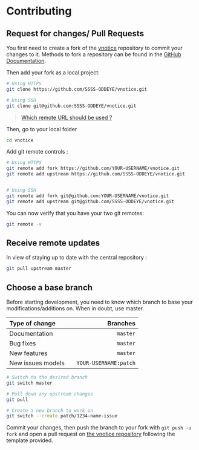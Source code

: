 # Contributing

## Request for changes/ Pull Requests
You first need to create a fork of the [vnotice](https://github.com/SSSS-ODDEYE/vnotice/) repository to commit your changes to it. Methods to fork a repository can be found in the [GitHub Documentation](https://docs.github.com/en/get-started/quickstart/fork-a-repo).

Then add your fork as a local project:

```sh
# Using HTTPS
git clone https://github.com/SSSS-ODDEYE/vnotice.git

# Using SSH
git clone git@github.com:SSSS-ODDEYE/vnotice.git
```

> [Which remote URL should be used ?](https://docs.github.com/en/get-started/getting-started-with-git/about-remote-repositories)

Then, go to your local folder

```sh
cd vnotice
```

Add git remote controls :

```sh
# Using HTTPS
git remote add fork https://github.com/YOUR-USERNAME/vnotice.git
git remote add upstream https://github.com/SSSS-ODDEYE/vnotice.git


# Using SSH
git remote add fork git@github.com:YOUR-USERNAME/vnotice.git
git remote add upstream git@github.com/SSSS-ODDEYE/vnotice.git
```

You can now verify that you have your two git remotes:

```sh
git remote -v
```

## Receive remote updates
In view of staying up to date with the central repository :

```sh
git pull upstream master
```

## Choose a base branch
Before starting development, you need to know which branch to base your modifications/additions on. When in doubt, use master.

| Type of change                |           | Branches              |
| :------------------           |:---------:| ---------------------:|
| Documentation                 |           | `master`              |
| Bug fixes                     |           | `master`              |
| New features                  |           | `master`              |
| New issues models             |           | `YOUR-USERNAME:patch` |

```sh
# Switch to the desired branch
git switch master

# Pull down any upstream changes
git pull

# Create a new branch to work on
git switch --create patch/1234-name-issue
```

Commit your changes, then push the branch to your fork with `git push -u fork` and open a pull request on [the vnotice repository](https://github.com/SSSS-ODDEYE/vnotice/) following the template provided.
